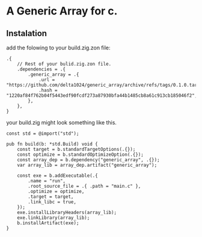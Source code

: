 # A Generic Array for c.

## Instalation
add the folowing to your build.zig.zon file: 
```ziglang
.{
	// Rest of your bulid.zig.zon file.
    .dependencies = .{
        .generic_array = .{
            .url = "https://github.com/delta1024/generic_array/archive/refs/tags/0.1.0.tar.gz",
            .hash = "1220af84f762b04f5443edf90fcdf273a87930bfa44b1485cb8a61c913cb185046f2",
        },
    },
}
```

your build.zig might look something like this.
```ziglang
const std = @import("std");

pub fn build(b: *std.Build) void {
    const target = b.standardTargetOptions(.{});
    const optimize = b.standardOptimizeOption(.{});
    const array_dep = b.dependency("generic_array", .{});
    var array_lib = array_dep.artifact("generic_array");

    const exe = b.addExecutable(.{
        .name = "run",
        .root_source_file = .{ .path = "main.c" },
        .optimize = optimize,
        .target = target,
        .link_libc = true,
    });
    exe.installLibraryHeaders(array_lib);
    exe.linkLibrary(array_lib);
    b.installArtifact(exe);
}

```



